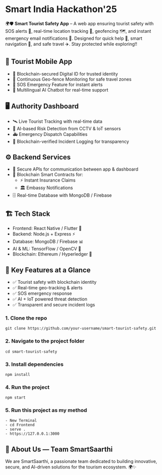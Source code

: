 # Smart India Hackathon'25
🌍🛡️ **Smart Tourist Safety App** – A web app ensuring tourist safety with SOS alerts 🚨, real-time location tracking 📍, geofencing 🗺️, and instant emergency email notifications 📧. Designed for quick help 🤝, smart navigation 🧭, and safe travel ✈️. Stay protected while exploring!!

## 📱 Tourist Mobile App
- 🔐 Blockchain-secured Digital ID for trusted identity
- 📍 Continuous Geo-fence Monitoring for safe travel zones
- 🚨 SOS Emergency Feature for instant alerts
- 🤖 Multilingual AI Chatbot for real-time support

## 🖥️ Authority Dashboard
- 🛰️ Live Tourist Tracking with real-time data
- 🧠 AI-based Risk Detection from CCTV & IoT sensors
- 🚑 Emergency Dispatch Capabilities
- 📜 Blockchain-verified Incident Logging for transparency

## ⚙️ Backend Services
- 🔗 Secure APIs for communication between app & dashboard
- 📃 Blockchain Smart Contracts for:
  - ⚡ Instant Insurance Claims
  - 🏛️ Embassy Notifications
- 🗄️ Real-time Database with MongoDB / Firebase

## 🏗️ Tech Stack
- Frontend: React Native / Flutter 🚀
- Backend: Node.js + Express ⚡
- Database: MongoDB / Firebase 📊
- AI & ML: TensorFlow / OpenCV 🧠
- Blockchain: Ethereum / Hyperledger 🔗

## 🚀 Key Features at a Glance
- ✅ Tourist safety with blockchain identity
- ✅ Real-time geo-tracking & alerts
- ✅ SOS emergency response
- ✅ AI + IoT powered threat detection
- ✅ Transparent and secure incident logs

### 1. Clone the repo
```
git clone https://github.com/your-username/smart-tourist-safety.git
```
### 2. Navigate to the project folder
```
cd smart-tourist-safety
```
### 3. Install dependencies
```
npm install
```
### 4. Run the project
```
npm start
```
### 5. Run this project as my method
```
- New Terminal
- cd Frontend
- serve .
- https://127.0.0.1:3000
```

## 👥 About Us — Team SmartSaarthi
We are SmartSaarthi, a passionate team dedicated to building innovative, secure, and AI-driven solutions 
for the tourism ecosystem. 🌍✨
